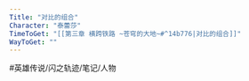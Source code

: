 ```yaml
---
Title: "对比的组合"
Character: "泰蕾莎"
TimeToGet: "[[第三章 横跨铁路 ~苍穹的大地~#^14b776|对比的组合]]"
WayToGet: ""
---
```


#英雄传说/闪之轨迹/笔记/人物